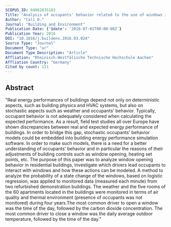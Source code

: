 ```yaml
---
SCOPUS_ID: 84962835183
Title: "Analysis of occupants' behavior related to the use of windows in German households"
Author: "Calì D."
Journal: "Building and Environment"
Publication Date: {'$date': '2016-07-01T00:00:00Z'}
Publication Year: 2016
DOI: "10.1016/j.buildenv.2016.03.024"
Source Type: "Journal"
Document Type: "ar"
Document Type Description: "Article"
Affliation: "Rheinisch-Westfälische Technische Hochschule Aachen"
Affliation Country: "Germany"
Cited by count: 121
---
```


## Abstract
"Real energy performances of buildings depend not only on deterministic aspects, such as building physics and HVAC systems, but also on stochastic aspects such as weather and occupants' behavior. Typically, occupant behavior is not adequately considered when calculating the expected performance. As a result, field test studies all over Europe have shown discrepancies between real and expected energy performance of buildings. In order to bridge this gap, stochastic occupants' behavior models could be embedded into building energy performance simulation software. In order to make such models, there is a need for a better understanding of occupants' behavior and in particular the reasons of their adjustments of building controls such as window opening, heating set points, etc. The purpose of this paper was to analyze window opening behavior in residential buildings, investigate which drivers lead occupants to interact with windows and how these actions can be modeled. A method to analyze the probability of a state change of the windows, based on logistic regression, was applied to monitored data (measured each minute) from two refurbished demonstration buildings. The weather and the five rooms of the 60 apartments located in the buildings were monitored in terms of air quality and thermal environment (presence of occupants was not monitored) during four years.The most common driver to open a window was the time of the day, followed by the carbon dioxide concentration. The most common driver to close a window was the daily average outdoor temperature, followed by the time of the day."
